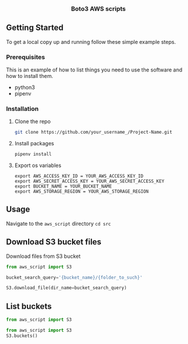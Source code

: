
 <h3 align="center">Boto3 AWS scripts</h3>

<!-- GETTING STARTED -->
## Getting Started

To get a local copy up and running follow these simple example steps.

### Prerequisites

This is an example of how to list things you need to use the software and how to install them.
* python3
* pipenv

### Installation

1. Clone the repo
   ```sh
   git clone https://github.com/your_username_/Project-Name.git
   ```
2. Install packages
   ```sh
   pipenv install
   ```
3. Export os variables
    ```shell script
    export AWS_ACCESS_KEY_ID = YOUR_AWS_ACCESS_KEY_ID
    export AWS_SECRET_ACCESS_KEY = YOUR_AWS_SECRET_ACCESS_KEY
    export BUCKET_NAME = YOUR_BUCKET_NAME
    export AWS_STORAGE_REGION = YOUR_AWS_STORAGE_REGION
    ```



<!-- USAGE EXAMPLES -->
## Usage
Navigate to the `aws_script` directory
    ```
    cd src
    ```

## Download S3 bucket files
Download files from S3 bucket
```python
from aws_script import S3

bucket_search_query='{bucket_name}/{folder_to_such}'

S3.download_file(dir_name=bucket_search_query)

```


## List buckets
```python
from aws_script import S3

from aws_script import S3
S3.buckets()
```


